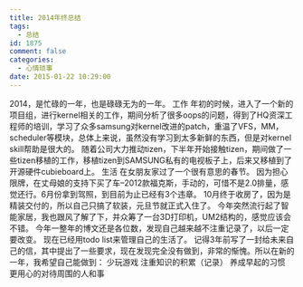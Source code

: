 ```yaml
---
title: 2014年终总结
tags:
  - 总结
id: 1875
comment: false
categories:
  - 心情琐事
date: 2015-01-22 10:29:00
---
```


2014，是忙碌的一年，也是碌碌无为的一年。
工作
年初的时候，进入了一个新的项目组，进行kernel相关的工作，期间分析了很多oops的问题，得到了HQ资深工程师的培训，学习了众多samsung对kernel改进的patch，重温了VFS，MM，scheduler等模块，总体上来说，虽然没有学习到太多新鲜的东西，但是对kernel skill帮助是很大的。
随着公司大力推动tizen，下半年开始接触tizen，期间做了一些tizen移植的工作，移植tizen到SAMSUNG私有的电视板子上，后来又移植到了开源硬件cubieboard上。
生活
在女朋友家过了一个很有意思的春节。
因为担心限牌，在丈母娘的支持下买了车–2012款福克斯，手动的，可惜不是2.0排量，感觉还行。6月份拿到驾照，到目前为止已经有3个违章。
10月终于收房了，因为是精装交付的，所以自己只搞了软装，元旦节就正式入住了。
今年突然流行起了智能家居，我也跟风了解了下，并众筹了一台3D打印机，UM2结构的，感觉应该会不错。
今年一整年的博文还是各位数，发现自己越来越不注重记录了，以后一定要改变。
现在已经用todo list来管理自己的生活了。
记得3年前写了一封给未来自己的信，其中提出了一些要求，现在发现完全没有做到，非常的惭愧。所以在新的一年，我希望自己能做到：
少玩游戏
注重知识的积累（记录）
养成早起的习惯
更用心的对待周围的人和事